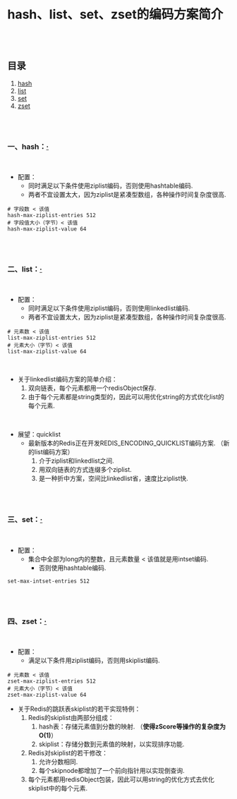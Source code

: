 # hash、list、set、zset的编码方案简介

<br><br>

## 目录

1. [hash](#一hash)
2. [list](#二list)
3. [set](#三set)
4. [zset](#四zset)

<br><br>

### 一、hash：[·](#目录)

<br>

- 配置：
   - 同时满足以下条件使用ziplist编码，否则使用hashtable编码.
   - 两者不宜设置太大，因为ziplist是紧凑型数组，各种操作时间复杂度很高.

```Shell
# 字段数 < 该值
hash-max-ziplist-entries 512
# 字段值大小（字节）< 该值
hash-max-ziplist-value 64
```

<br><br>

### 二、list：[·](#目录)

<br>

- 配置：
   - 同时满足以下条件使用ziplist编码，否则使用linkedlist编码.
   - 两者不宜设置太大，因为ziplist是紧凑型数组，各种操作时间复杂度很高.

```Shell
# 元素数 < 该值
list-max-ziplist-entries 512
# 元素大小（字节）< 该值
list-max-ziplist-value 64
```

<br>

- 关于linkedlist编码方案的简单介绍：
   1. 双向链表，每个元素都用一个redisObject保存.
   2. 由于每个元素都是string类型的，因此可以用优化string的方式优化list的每个元素.

<br>

- 展望：quicklist
   - 最新版本的Redis正在开发REDIS_ENCODING_QUICKLIST编码方案. （新的list编码方案）
      1. 介于ziplist和linkedlist之间.
      2. 用双向链表的方式连缀多个ziplist.
      3. 是一种折中方案，空间比linkedlist省，速度比ziplist快.

<br><br>

### 三、set：[·](#目录)

<br>

- 配置：
   - 集合中全部为long内的整数，且元素数量 < 该值就是用intset编码.
      - 否则使用hashtable编码.

```Shell
set-max-intset-entries 512
```

<br><br>

### 四、zset：[·](#目录)

<br>

- 配置：
   - 满足以下条件用ziplist编码，否则用skiplist编码.

```Shell
# 元素数 < 该值
zset-max-ziplist-entries 512
# 元素大小（字节）< 该值
zset-max-ziplist-value 64
```

- 关于Redis的跳跃表skiplist的若干实现特例：
   1. Redis的skiplist由两部分组成：
      1. hash表：存储元素值到分数的映射. （**使得zScore等操作的复杂度为O(1)**）
      2. skiplist：存储分数到元素值的映射，以实现排序功能.
   2. Redis对skiplist的若干修改：
      1. 允许分数相同.
      2. 每个skipnode都增加了一个前向指针用以实现倒查询.
   3. 每个元素都用redisObject包装，因此可以用string的优化方式去优化skiplist中的每个元素.
